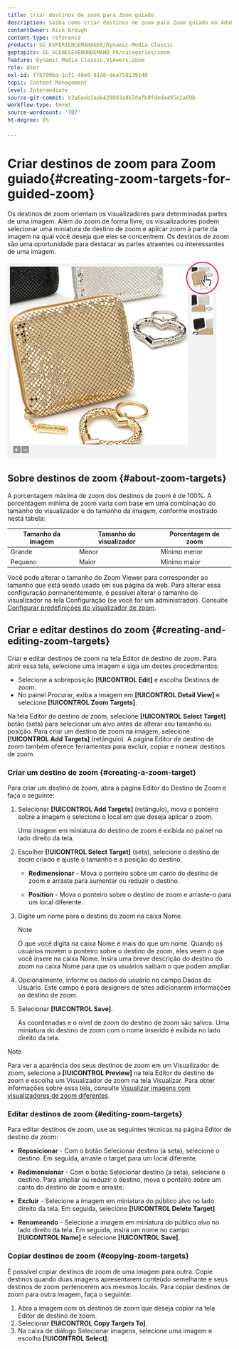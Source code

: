 ```yaml
---
title: Criar destinos de zoom para Zoom guiado
description: Saiba como criar destinos de zoom para Zoom guiado no Adobe Dynamic Media Classic.
contentOwner: Rick Brough
content-type: reference
products: SG_EXPERIENCEMANAGER/Dynamic-Media-Classic
geptopics: SG_SCENESEVENONDEMAND_PK/categories/zoom
feature: Dynamic Media Classic,Viewers,Zoom
role: User
exl-id: ffb799ba-1cf1-48e0-91a8-dea758139140
topic: Content Management
level: Intermediate
source-git-commit: b2a6aeb1aab420803a8b7dafb0fdeda495e2a69b
workflow-type: tm+mt
source-wordcount: '707'
ht-degree: 0%

---
```


# Criar destinos de zoom para Zoom guiado{#creating-zoom-targets-for-guided-zoom}

Os destinos de zoom orientam os visualizadores para determinadas partes de uma imagem. Além do zoom de forma livre, os visualizadores podem selecionar uma miniatura de destino de zoom e aplicar zoom à parte da imagem na qual você deseja que eles se concentrem. Os destinos de zoom são uma oportunidade para destacar as partes atraentes ou interessantes de uma imagem.

![Criar destinos de zoom para Zoom guiado](/help/using/assets/zo_guided_zoom.png)

## Sobre destinos de zoom {#about-zoom-targets}

A porcentagem máxima de zoom dos destinos de zoom é de 100%. A porcentagem mínima de zoom varia com base em uma combinação do tamanho do visualizador e do tamanho da imagem, conforme mostrado nesta tabela:

| Tamanho da imagem | Tamanho do visualizador | Porcentagem de zoom |
| --- | --- | --- |
| Grande | Menor | Mínimo menor |
| Pequeno | Maior | Mínimo maior |

Você pode alterar o tamanho do Zoom Viewer para corresponder ao tamanho que está sendo usado em sua página da web. Para alterar essa configuração permanentemente, é possível alterar o tamanho do visualizador na tela Configuração (se você for um administrador). Consulte [Configurar predefinições do visualizador de zoom](setting-zoom-viewer-presets.md#setting_up_zoom_viewer_presets).

## Criar e editar destinos do zoom {#creating-and-editing-zoom-targets}

Criar e editar destinos de zoom na tela Editor de destino de zoom. Para abrir essa tela, selecione uma imagem e siga um destes procedimentos:

* Selecione a sobreposição **[!UICONTROL Edit]** e escolha Destinos de zoom.
* No painel Procurar, exiba a imagem em **[!UICONTROL Detail View]** e selecione **[!UICONTROL Zoom Targets]**.

Na tela Editor de destino de zoom, selecione **[!UICONTROL Select Target]** botão (seta) para selecionar um alvo antes de alterar seu tamanho ou posição. Para criar um destino de zoom na imagem, selecione **[!UICONTROL Add Targets]** (retângulo). A página Editor de destino de zoom também oferece ferramentas para excluir, copiar e nomear destinos de zoom.

### Criar um destino de zoom {#creating-a-zoom-target}

Para criar um destino de zoom, abra a página Editor do Destino de Zoom e faça o seguinte:

1. Selecionar **[!UICONTROL Add Targets]** (retângulo), mova o ponteiro sobre a imagem e selecione o local em que deseja aplicar o zoom.

   Uma imagem em miniatura do destino de zoom é exibida no painel no lado direito da tela.

1. Escolher **[!UICONTROL Select Target]** (seta), selecione o destino de zoom criado e ajuste o tamanho e a posição do destino.

   * **Redimensionar** - Mova o ponteiro sobre um canto do destino de zoom e arraste para aumentar ou reduzir o destino.

   * **Position** - Mova o ponteiro sobre o destino de zoom e arraste-o para um local diferente.

1. Digite um nome para o destino do zoom na caixa Nome.

   >[!NOTE]
   >
   >O que você digita na caixa Nome é mais do que um nome. Quando os usuários movem o ponteiro sobre o destino de zoom, eles veem o que você insere na caixa Nome. Insira uma breve descrição do destino do zoom na caixa Nome para que os usuários saibam o que podem ampliar.

1. Opcionalmente, informe os dados do usuário no campo Dados do Usuário. Este campo é para designers de sites adicionarem informações ao destino de zoom.
1. Selecionar **[!UICONTROL Save]**.

   As coordenadas e o nível de zoom do destino de zoom são salvos. Uma miniatura do destino de zoom com o nome inserido é exibida no lado direito da tela.

>[!NOTE]
>
>Para ver a aparência dos seus destinos de zoom em um Visualizador de zoom, selecione a **[!UICONTROL Preview]** na tela Editor de destino de zoom e escolha um Visualizador de zoom na tela Visualizar. Para obter informações sobre essa tela, consulte [Visualizar imagens com visualizadores de zoom diferentes](previewing-image-assets-different-zoom.md#previewing_image_assets_with_different_zoom_viewers).

### Editar destinos de zoom {#editing-zoom-targets}

Para editar destinos de zoom, use as seguintes técnicas na página Editor de destino de zoom:

* **Reposicionar** - Com o botão Selecionar destino (a seta), selecione o destino. Em seguida, arraste o target para um local diferente.

* **Redimensionar** - Com o botão Selecionar destino (a seta), selecione o destino. Para ampliar ou reduzir o destino, mova o ponteiro sobre um canto do destino de zoom e arraste.

* **Excluir** - Selecione a imagem em miniatura do público alvo no lado direito da tela. Em seguida, selecione **[!UICONTROL Delete Target]**.

* **Renomeando** - Selecione a imagem em miniatura do público alvo no lado direito da tela. Em seguida, insira um nome no campo **[!UICONTROL Name]** e selecione **[!UICONTROL Save]**.

### Copiar destinos de zoom {#copying-zoom-targets}

É possível copiar destinos de zoom de uma imagem para outra. Copie destinos quando duas imagens apresentarem conteúdo semelhante e seus destinos de zoom pertencerem aos mesmos locais. Para copiar destinos de zoom para outra imagem, faça o seguinte:

1. Abra a imagem com os destinos de zoom que deseja copiar na tela Editor de destino de zoom.
1. Selecionar **[!UICONTROL Copy Targets To]**.
1. Na caixa de diálogo Selecionar imagens, selecione uma imagem e escolha **[!UICONTROL Select]**.

